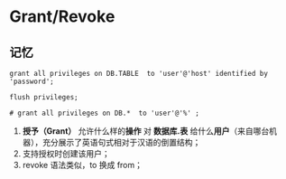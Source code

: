 # Grant/Revoke

## 记忆

```
grant all privileges on DB.TABLE  to 'user'@'host' identified by 'password';

flush privileges;

# grant all privileges on DB.*  to 'user'@'%' ;
```


1. **授予（Grant）** 允许什么样的**操作** 对 **数据库.表** 给什么**用户**（来自哪台机器），充分展示了英语句式相对于汉语的倒置结构；
2. 支持授权时创建该用户；
2. revoke 语法类似，to 换成 from；

